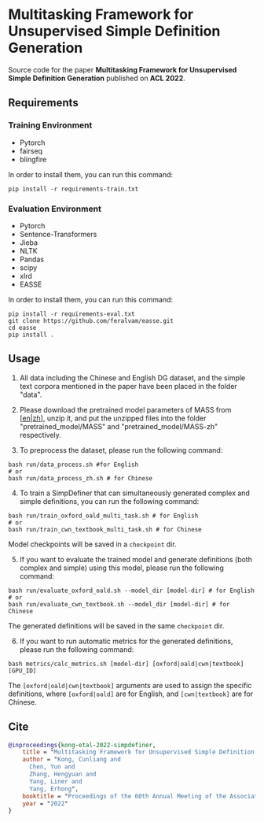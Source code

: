 # Multitasking Framework for Unsupervised Simple Definition Generation

Source code for the paper **Multitasking Framework for Unsupervised Simple Definition Generation** published on **ACL 2022**.

## Requirements
### Training Environment
- Pytorch
- fairseq
- blingfire

In order to install them, you can run this command:

```
pip install -r requirements-train.txt
```

### Evaluation Environment
- Pytorch
- Sentence-Transformers
- Jieba
- NLTK
- Pandas
- scipy
- xlrd
- EASSE

In order to install them, you can run this command:

```
pip install -r requirements-eval.txt
git clone https://github.com/feralvam/easse.git
cd easse
pip install .
```

## Usage
1. All data including the Chinese and English DG dataset, and the simple text corpora mentioned in the paper have been placed in the folder "data".

2. Please download the pretrained model parameters of MASS from \[[en](https://modelrelease.blob.core.windows.net/mass/mass-base-uncased.tar.gz)|[zh](https://stublcuedu-my.sharepoint.com/:u:/g/personal/201921296062_stu_blcu_edu_cn/EZpcGUWQanxAt0XZNWb6QqsBauh4dqaR0JdF5u8ia5zJIQ?e=X2tV8r)], unzip it, and put the unzipped files into the folder "pretrained_model/MASS" and "pretrained_model/MASS-zh" respectively.

3. To preprocess the dataset, please run the following command:
```shell
bash run/data_process.sh #for English
# or
bash run/data_process_zh.sh # for Chinese
```

4. To train a SimpDefiner that can simultaneously generated complex and simple definitions, you can run the following command:
```shell
bash run/train_oxford_oald_multi_task.sh # for English
# or
bash run/train_cwn_textbook_multi_task.sh # for Chinese
```
Model checkpoints will be saved in a `checkpoint` dir.

5. If you want to evaluate the trained model and generate definitions (both complex and simple) using this model, please run the following command:

```shell
bash run/evaluate_oxford_oald.sh --model_dir [model-dir] # for English
# or
bash run/evaluate_cwn_textbook.sh --model_dir [model-dir] # for Chinese
```
The generated definitions will be saved in the same `checkpoint` dir.

6. If you want to run automatic metrics for the generated definitions, please run the following command:
```shell
bash metrics/calc_metrics.sh [model-dir] [oxford|oald|cwn|textbook] [GPU_ID]
```
The `[oxford|oald|cwn|textbook]` arguments are used to assign the specific definitions, where `[oxford|oald]` are for English, and `[cwn|textbook]` are for Chinese.

## Cite

```bibtex
@inproceedings{kong-etal-2022-simpdefiner,
    title = "Multitasking Framework for Unsupervised Simple Definition Generation",
    author = "Kong, Cunliang and
      Chen, Yun and
      Zhang, Hengyuan and
      Yang, Liner and
      Yang, Erhong",
    booktitle = "Proceedings of the 60th Annual Meeting of the Association for Computational Linguistics",
    year = "2022"
}
```

